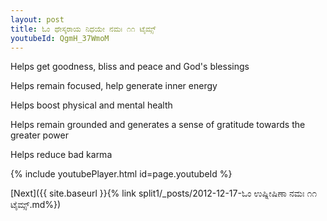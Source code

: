 ```yaml
---
layout: post
title: ಓಂ ಥೇಸ್ಕರಾಯ ನಿಧಯೇ ನಮಃ ೧೧ ಟೈಮ್ಸ್
youtubeId: QgmH_37WmoM
---
```

 
 
Helps get goodness, bliss and peace and God's blessings
 
Helps remain focused, help generate inner energy 
 
Helps boost physical and mental health 
 
Helps remain grounded and generates a sense of gratitude towards the greater power 
 
Helps reduce bad karma
 
 
 
 


{% include youtubePlayer.html id=page.youtubeId %}
 
[Next]({{ site.baseurl }}{% link  split1/_posts/2012-12-17-ಓಂ ಉಷ್ನೀಷಿಣಾ ನಮಃ ೧೧ ಟೈಮ್ಸ್.md%})
 

